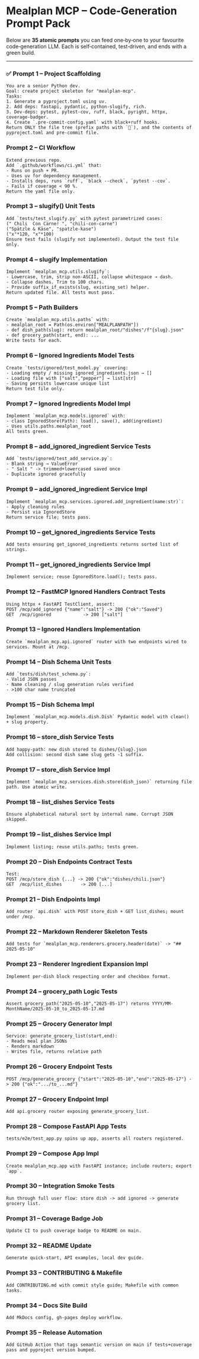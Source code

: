 # Mealplan MCP – Code‑Generation Prompt Pack

Below are **35 atomic prompts** you can feed one‑by‑one to your favourite code‑generation LLM.
Each is self‑contained, test‑driven, and ends with a green build.

---

### ✅ Prompt 1 – Project Scaffolding
```text
You are a senior Python dev.
Goal: create project skeleton for "mealplan-mcp".
Tasks:
1. Generate a pyproject.toml using uv.
2. Add deps: fastapi, pydantic, python-slugify, rich.
3. Dev-deps: pytest, pytest-cov, ruff, black, pyright, httpx, coverage-badger.
4. Create `.pre-commit-config.yaml` with black+ruff hooks.
Return ONLY the file tree (prefix paths with `📄`), and the contents of pyproject.toml and pre-commit file.
```

### Prompt 2 – CI Workflow
```text
Extend previous repo.  
Add `.github/workflows/ci.yml` that:
- Runs on push + PR.  
- Uses uv for dependency management.  
- Installs deps, runs `ruff`, `black --check`, `pytest --cov`.  
- Fails if coverage < 90 %.  
Return the yaml file only.
```

### Prompt 3 – slugify() Unit Tests
```text
Add `tests/test_slugify.py` with pytest parametrized cases:
(" Chili  Con Carne! ", "chili-con-carne")
("Spätzle & Käse", "spatzle-kase")
("x"*120, "x"*100)
Ensure test fails (slugify not implemented). Output the test file only.
```

### Prompt 4 – slugify Implementation
```text
Implement `mealplan_mcp.utils.slugify`:
- Lowercase, trim, strip non-ASCII, collapse whitespace → dash.  
- Collapse dashes. Trim to 100 chars.  
- Provide suffix_if_exists(slug, existing_set) helper.  
Return updated file. All tests must pass.
```

### Prompt 5 – Path Builders
```text
Create `mealplan_mcp.utils.paths` with:
- mealplan_root = Path(os.environ["MEALPLANPATH"])
- def dish_path(slug): return mealplan_root/"dishes"/f"{slug}.json"
- def grocery_path(start, end): ...
Write tests for each.
```

### Prompt 6 – Ignored Ingredients Model Tests
```text
Create `tests/ignored/test_model.py` covering:
- Loading empty / missing ignored_ingredients.json → []
- Loading file with ["salt","pepper"] → list[str]
- Saving persists lowercase unique list
Return test file only.
```

### Prompt 7 – Ignored Ingredients Model Impl
```text
Implement `mealplan_mcp.models.ignored` with:
- class IgnoredStore(Path): load(), save(), add(ingredient)
- Uses utils.paths.mealplan_root
All tests green.
```

### Prompt 8 – add_ignored_ingredient Service Tests
```text
Add `tests/ignored/test_add_service.py`:
- Blank string → ValueError
- " Salt " -> trimmed+lowercased saved once
- Duplicate ignored gracefully
```

### Prompt 9 – add_ignored_ingredient Service Impl
```text
Implement `mealplan_mcp.services.ignored.add_ingredient(name:str)`:
- Apply cleaning rules
- Persist via IgnoredStore
Return service file; tests pass.
```

### Prompt 10 – get_ignored_ingredients Service Tests
```text
Add tests ensuring get_ignored_ingredients returns sorted list of strings.
```

### Prompt 11 – get_ignored_ingredients Service Impl
```text
Implement service; reuse IgnoredStore.load(); tests pass.
```

### Prompt 12 – FastMCP Ignored Handlers Contract Tests
```text
Using httpx + FastAPI TestClient, assert:
POST /mcp/add_ignored {"name":"salt"} -> 200 {"ok":"Saved"}
GET  /mcp/ignored            -> 200 ["salt"]
```

### Prompt 13 – Ignored Handlers Implementation
```text
Create `mealplan_mcp.api.ignored` router with two endpoints wired to services. Mount at /mcp.
```

### Prompt 14 – Dish Schema Unit Tests
```text
Add `tests/dish/test_schema.py`:
- Valid JSON passes
- Name cleaning / slug generation rules verified
- >100 char name truncated
```

### Prompt 15 – Dish Schema Impl
```text
Implement `mealplan_mcp.models.dish.Dish` Pydantic model with clean() + slug property.
```

### Prompt 16 – store_dish Service Tests
```text
Add happy‑path: new dish stored to dishes/{slug}.json
Add collision: second dish same slug gets -1 suffix.
```

### Prompt 17 – store_dish Service Impl
```text
Implement `mealplan_mcp.services.dish.store(dish_json)` returning file path. Use atomic write.
```

### Prompt 18 – list_dishes Service Tests
```text
Ensure alphabetical natural sort by internal name. Corrupt JSON skipped.
```

### Prompt 19 – list_dishes Service Impl
```text
Implement listing; reuse utils.paths; tests green.
```

### Prompt 20 – Dish Endpoints Contract Tests
```text
Test:
POST /mcp/store_dish {...} -> 200 {"ok":"dishes/chili.json"}
GET  /mcp/list_dishes       -> 200 [...]
```

### Prompt 21 – Dish Endpoints Impl
```text
Add router `api.dish` with POST store_dish + GET list_dishes; mount under /mcp.
```

### Prompt 22 – Markdown Renderer Skeleton Tests
```text
Add tests for `mealplan_mcp.renderers.grocery.header(date)` -> "## 2025-05-10"
```

### Prompt 23 – Renderer Ingredient Expansion Impl
```text
Implement per‑dish block respecting order and checkbox format.
```

### Prompt 24 – grocery_path Logic Tests
```text
Assert grocery_path("2025-05-10","2025-05-17") returns YYYY/MM-MonthName/2025-05-10_to_2025-05-17.md
```

### Prompt 25 – Grocery Generator Impl
```text
Service: generate_grocery_list(start,end):
- Reads meal plan JSONs
- Renders markdown
- Writes file, returns relative path
```

### Prompt 26 – Grocery Endpoint Tests
```text
POST /mcp/generate_grocery {"start":"2025-05-10","end":"2025-05-17"} -> 200 {"ok":".../to_...md"}
```

### Prompt 27 – Grocery Endpoint Impl
```text
Add api.grocery router exposing generate_grocery_list.
```

### Prompt 28 – Compose FastAPI App Tests
```text
tests/e2e/test_app.py spins up app, asserts all routers registered.
```

### Prompt 29 – Compose App Impl
```text
Create mealplan_mcp.app with FastAPI instance; include routers; export `app`.
```

### Prompt 30 – Integration Smoke Tests
```text
Run through full user flow: store dish -> add ignored -> generate grocery list.
```

### Prompt 31 – Coverage Badge Job
```text
Update CI to push coverage badge to README on main.
```

### Prompt 32 – README Update
```text
Generate quick‑start, API examples, local dev guide.
```

### Prompt 33 – CONTRIBUTING & Makefile
```text
Add CONTRIBUTING.md with commit style guide; Makefile with common tasks.
```

### Prompt 34 – Docs Site Build
```text
Add MkDocs config, gh-pages deploy workflow.
```

### Prompt 35 – Release Automation
```text
Add GitHub Action that tags semantic version on main if tests+coverage pass and pyproject version bumped.
```
